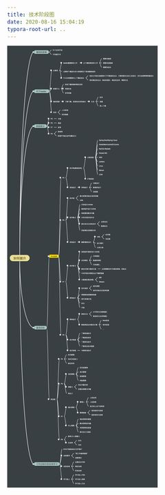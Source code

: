 ```yaml
---
title: 技术阶段图
date: 2020-08-16 15:04:19
typora-root-url: ..
---
```

![](/images/1593763287954-2383b947-2fdb-429d-a82f-658211028c21-1603277765627.png)

